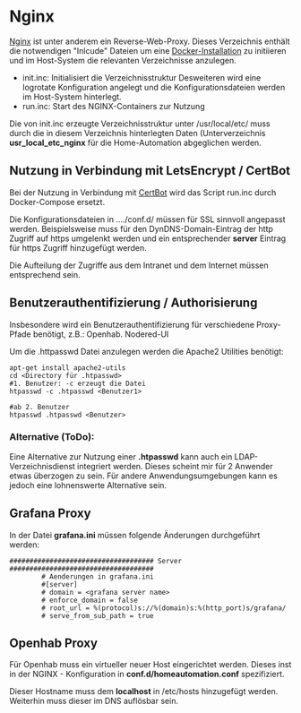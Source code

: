 # Nginx
[Nginx](https://de.wikipedia.org/wiki/Nginx) ist unter anderem ein Reverse-Web-Proxy.
Dieses Verzeichnis enthält die notwendigen "Inlcude" Dateien um eine [Docker-Installation](https://hub.docker.com/_/nginx) zu initiieren und im Host-System die relevanten Verzeichnisse anzulegen.

* init.inc: Initialisiert die Verzeichnisstruktur  Desweiteren wird eine logrotate Konfiguration angelegt und die Konfigurationsdateien werden im Host-System hinterlegt.
* run.inc: Start des NGINX-Containers zur Nutzung

Die von init.inc erzeugte Verzeichnisstruktur unter /usr/local/etc/ muss durch die in diesem Verzeichnis hinterlegten Daten (Unterverzeichnis **usr\_local\_etc\_nginx** für die Home-Automation abgeglichen werden.

## Nutzung in Verbindung mit LetsEncrypt / CertBot
Bei der Nutzung in Verbindung mit [CertBot](../CertBot/README.md) wird das Script run.inc durch Docker-Compose ersetzt.

Die Konfigurationsdateien in ..../conf.d/ müssen für SSL sinnvoll angepasst werden.
Beispielsweise muss für den DynDNS-Domain-Eintrag der http Zugriff auf https umgelenkt werden und ein entsprechender **server** Eintrag für https Zugriff hinzugefügt werden.

Die Aufteilung der Zugriffe aus dem Intranet und dem Internet müssen entsprechend sein.

## Benutzerauthentifizierung / Authorisierung
Insbesondere wird ein Benutzerauthentifizierung für verschiedene Proxy-Pfade benötigt, z.B.: Openhab. Nodered-UI

Um die .httpasswd Datei anzulegen werden die Apache2 Utilities benötigt: 

```
apt-get install apache2-utils
cd <Directory für .htpasswd>
#1. Benutzer: -c erzeugt die Datei
htpasswd -c .htpasswd <Benutzer1>

#ab 2. Benutzer
htpasswd .htpasswd <Benutzer>

```
### Alternative (ToDo):
Eine Alternative zur Nutzung einer **.htpasswd** kann auch ein LDAP-Verzeichnisdienst integriert werden. Dieses scheint mir für 2 Anwender etwas überzogen zu sein. Für andere Anwendungsumgebungen kann es jedoch eine lohnenswerte Alternative sein.
## Grafana Proxy
In der Datei **grafana.ini** müssen folgende Änderungen durchgeführt werden:

```
#################################### Server ####################################
        # Aenderungen in grafana.ini
        #[server]
        # domain = <grafana server name>
        # enforce_domain = false
        # root_url = %(protocol)s://%(domain)s:%(http_port)s/grafana/
        # serve_from_sub_path = true
```

## Openhab Proxy
Für Openhab muss ein virtueller neuer Host eingerichtet werden. Dieses inst in der NGINX - Konfiguration in **conf.d/homeautomation.conf** spezifiziert.

Dieser Hostname muss dem **localhost** in /etc/hosts hinzugefügt werden.
Weiterhin muss dieser im DNS auflösbar sein.





